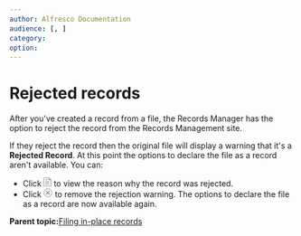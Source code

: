 ```yaml
---
author: Alfresco Documentation
audience: [, ]
category: 
option: 
---
```


# Rejected records

After you've created a record from a file, the Records Manager has the option to reject the record from the Records Management site.

If they reject the record then the original file will display a warning that it's a **Rejected Record**. At this point the options to declare the file as a record aren't available. You can:

-   Click ![Rejected record reason](../images/ico-rm-rejectreason.png) to view the reason why the record was rejected.
-   Click ![Remove rejected warning](../images/ico-delete.png) to remove the rejection warning. The options to declare the file as a record are now available again.

**Parent topic:**[Filing in-place records](../concepts/rm-in-place.md)

